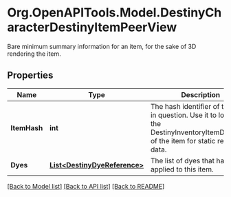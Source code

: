 # Org.OpenAPITools.Model.DestinyCharacterDestinyItemPeerView
Bare minimum summary information for an item, for the sake of 3D rendering the item.

## Properties

Name | Type | Description | Notes
------------ | ------------- | ------------- | -------------
**ItemHash** | **int** | The hash identifier of the item in question. Use it to look up the DestinyInventoryItemDefinition of the item for static rendering data. | [optional] 
**Dyes** | [**List&lt;DestinyDyeReference&gt;**](DestinyDyeReference.md) | The list of dyes that have been applied to this item. | [optional] 

[[Back to Model list]](../README.md#documentation-for-models) [[Back to API list]](../README.md#documentation-for-api-endpoints) [[Back to README]](../README.md)


